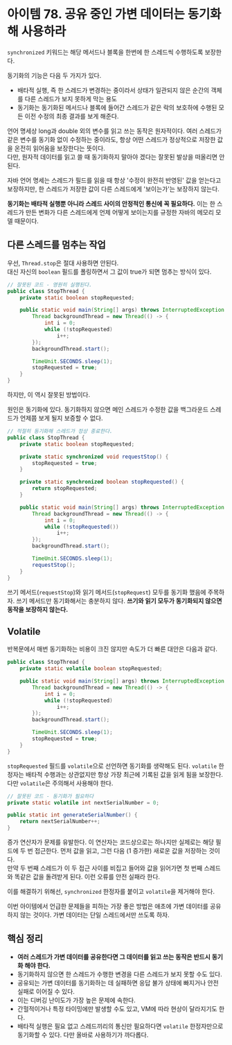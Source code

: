# 아이템 78. 공유 중인 가변 데이터는 동기화해 사용하라
`synchronized` 키워드는 해당 메서드나 블록을 한번에 한 스레드씩 수행하도록 보장한다.

동기화의 기능은 다음 두 가지가 있다.
- 배타적 실행, 즉 한 스레드가 변경하는 중이라서 상태가 일관되지 않은 순간의 객체를 다른 스레드가 보지 못하게 막는 용도
- 동기화는 동기화된 메서드나 블록에 들어간 스레드가 같은 락의 보호하에 수행된 모든 이전 수정의 최종 결과를 보게 해준다.

언어 명세상 long과 double 외의 변수를 읽고 쓰는 동작은 원자적이다. 여러 스레드가 같은 변수를 동기화 없이 수정하는 중이라도, 항상 어떤 스레드가 정상적으로 저장한 값을 온전히 읽어옴을 보장한다는 뜻이다.  
다만, 원자적 데이터를 읽고 쓸 때 동기화하지 말아야 겠다는 잘못된 발상을 떠올리면 안된다.

자바 언어 명세는 스레드가 필드를 읽을 때 항상 '수정이 완전히 반영된' 값을 얻는다고 보장하지만, 한 스레드가 저장한 값이 다른 스레드에게 '보이는가'는 보장하지 않는다.

**동기화는 배타적 실행뿐 아니라 스레드 사이의 안정적인 통신에 꼭 필요하다.** 이는 한 스레드가 만든 변화가 다른 스레드에게 언제 어떻게 보이는지를 규정한 자바의 메모리 모델 때문이다.

## 다른 스레드를 멈추는 작업
우선, `Thread.stop`은 절대 사용하면 안된다.  
대신 자신의 `boolean` 필드를 폴링하면서 그 값이 true가 되면 멈추는 방식이 있다.
```java
// 잘못된 코드 - 영원히 실행된다.
public class StopThread {
    private static boolean stopRequested;

    public static void main(String[] args) throws InterruptedException {
        Thread backgroundThread = new Thread(() -> {
            int i = 0;
            while (!stopRequested)
                i++;
        });
        backgroundThread.start();

        TimeUnit.SECONDS.sleep(1);
        stopRequested = true;
    }
}
```
하지만, 이 역시 잘못된 방법이다.

원인은 동기화에 있다. 동기화하지 않으면 메인 스레드가 수정한 값을 백그라운드 스레드가 언제쯤 보게 될지 보증할 수 없다.

```java
// 적절히 동기화해 스레드가 정상 종료한다.
public class StopThread {
    private static boolean stopRequested;

    private static synchronized void requestStop() {
        stopRequested = true;
    }

    private static synchronized boolean stopRequested() {
        return stopRequested;
    }

    public static void main(String[] args) throws InterruptedException {
        Thread backgroundThread = new Thread(() -> {
            int i = 0;
            while (!stopRequested())
                i++;
        });
        backgroundThread.start();

        TimeUnit.SECONDS.sleep(1);
        requestStop();
    }
}
```
쓰기 메서드(`requestStop`)와 읽기 메서드(`stopRequest`) 모두를 동기화 했음에 주목하자. 쓰기 메서드만 동기화해서는 충분하지 않다. **쓰기와 읽기 모두가 동기화되지 않으면 동작을 보장하지 않는다.**

## Volatile
반복문에서 매번 동기화하는 비용이 크진 않지만 속도가 더 빠른 대안은 다음과 같다.

```java
public class StopThread {
    private static volatile boolean stopRequested;

    public static void main(String[] args) throws InterruptedException {
        Thread backgroundThread = new Thread(() -> {
            int i = 0;
            while (!stopRequested)
                i++;
        });
        backgroundThread.start();

        TimeUnit.SECONDS.sleep(1);
        stopRequested = true;
    }
}
```

`stopRequested` 필드를 `volatile`으로 선언하면 동기화를 생략해도 된다. `volatile` 한정자는 배타적 수행과는 상관없지만 항상 가장 최근에 기록된 값을 읽게 됨을 보장한다. 다만 `volatile`은 주의해서 사용해야 한다.

```java
// 잘못된 코드 - 동기화가 필요하다
private static volatile int nextSerialNumber = 0;

public static int generateSerialNumber() {
    return nextSerialNumber++;
}
```
증가 연산자가 문제를 유발한다. 이 연산자는 코드상으로는 하나지만 실제로는 해당 필드에 두 번 접근한다. 먼저 값을 읽고, 그런 다음 (1 증가한) 새로운 값을 저장하는 것이다.  
만약 두 번째 스레드가 이 두 접근 사이를 비집고 들어와 값을 읽어가면 첫 번째 스레드와 똑같은 값을 돌려받게 된다. 이런 오류를 안전 실패라 한다.

이를 해결하기 위해선, `synchronized` 한정자를 붙이고 `volatile`을 제거해야 한다.

이번 아이템에서 언급한 문제들을 피하는 가장 좋은 방법은 애초에 가변 데이터를 공유하지 않는 것이다. 가변 데이터는 단일 스레드에서만 쓰도록 하자.

## 핵심 정리
- **여러 스레드가 가변 데이터를 공유한다면 그 데이터를 읽고 쓰는 동작은 반드시 동기화 해야 한다.**
- 동기화하지 않으면 한 스레드가 수행한 변경을 다른 스레드가 보지 못할 수도 있다.
- 공유되는 가변 데이터를 동기화하는 데 실패하면 응답 불가 상태에 빠지거나 안전 실패로 이어질 수 있다.
- 이는 디버깅 난이도가 가장 높은 문제에 속한다.
- 간헐적이거나 특정 타이밍에만 발생할 수도 있고, VM에 따라 현상이 달라지기도 한다.
- 배타적 실행은 필요 없고 스레드끼리의 통신만 필요하다면 `volatile` 한정자만으로 동기화할 수 있다. 다만 올바로 사용하기가 까다롭다.